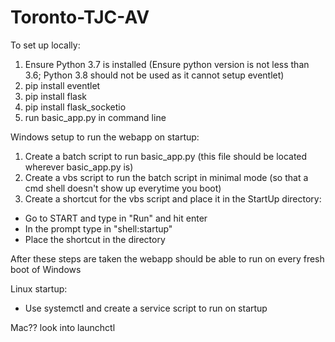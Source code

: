 # Toronto-TJC-AV

To set up locally:
1. Ensure Python 3.7 is installed (Ensure python version is not less than 3.6; Python 3.8 should not be used as it cannot setup eventlet)
2. pip install eventlet
3. pip install flask
4. pip install flask_socketio
5. run basic_app.py in command line

Windows setup to run the webapp on startup:
1. Create a batch script to run basic_app.py (this file should be located wherever basic_app.py is)
2. Create a vbs script to run the batch script in minimal mode (so that a cmd shell doesn't show up everytime you boot)
3. Create a shortcut for the vbs script and place it in the StartUp directory:
  - Go to START and type in "Run" and hit enter
  - In the prompt type in "shell:startup"
  - Place the shortcut in the directory
  
After these steps are taken the webapp should be able to run on every fresh boot of Windows

Linux startup:
- Use systemctl and create a service script to run on startup

Mac?? look into launchctl
